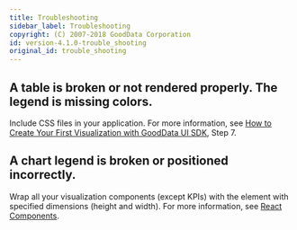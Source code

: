 ```yaml
---
title: Troubleshooting
sidebar_label: Troubleshooting
copyright: (C) 2007-2018 GoodData Corporation
id: version-4.1.0-trouble_shooting
original_id: trouble_shooting
---
```


## A table is broken or not rendered properly. The legend is missing colors.

Include CSS files in your application. For more information, see [How to Create Your First Visualization with GoodData UI SDK](ht_create_your_first_visualization.md), Step 7.

## A chart legend is broken or positioned incorrectly. 

Wrap all your visualization components \(except KPIs\) with the element with specified dimensions \(height and width\). For more information, see [React Components](react_components.md).
